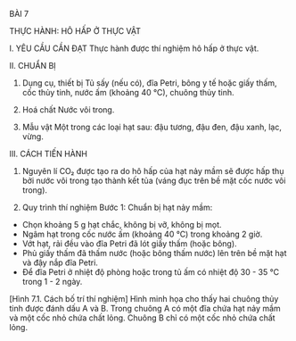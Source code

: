 BÀI 7

THỰC HÀNH:
HÔ HẤP Ở THỰC VẬT

I. YÊU CẦU CẦN ĐẠT
Thực hành được thí nghiệm hô hấp ở thực vật.

II. CHUẨN BỊ

1. Dụng cụ, thiết bị
Tủ sấy (nếu có), đĩa Petri, bông y tế hoặc giấy thấm, cốc thủy tinh, nước ấm (khoảng 40 °C), chuông thủy tinh.

2. Hoá chất
Nước vôi trong.

3. Mẫu vật
Một trong các loại hạt sau: đậu tương, đậu đen, đậu xanh, lạc, vừng.

III. CÁCH TIẾN HÀNH

1. Nguyên lí
CO₂ được tạo ra do hô hấp của hạt nảy mầm sẽ được hấp thụ bởi nước vôi trong tạo thành kết tủa (váng đục trên bề mặt cốc nước vôi trong).

2. Quy trình thí nghiệm
Bước 1: Chuẩn bị hạt nảy mầm:
- Chọn khoảng 5 g hạt chắc, không bị vỡ, không bị mọt.
- Ngâm hạt trong cốc nước ấm (khoảng 40 °C) trong khoảng 2 giờ.
- Vớt hạt, rải đều vào đĩa Petri đã lót giấy thấm (hoặc bông).
- Phủ giấy thấm đã thấm nước (hoặc bông thấm nước) lên trên bề mặt hạt và đậy nắp đĩa Petri.
- Để đĩa Petri ở nhiệt độ phòng hoặc trong tủ ấm có nhiệt độ 30 - 35 °C trong 1 - 2 ngày.

[Hình 7.1. Cách bố trí thí nghiệm]
Hình minh họa cho thấy hai chuông thủy tinh được đánh dấu A và B. Trong chuông A có một đĩa chứa hạt nảy mầm và một cốc nhỏ chứa chất lỏng. Chuông B chỉ có một cốc nhỏ chứa chất lỏng.